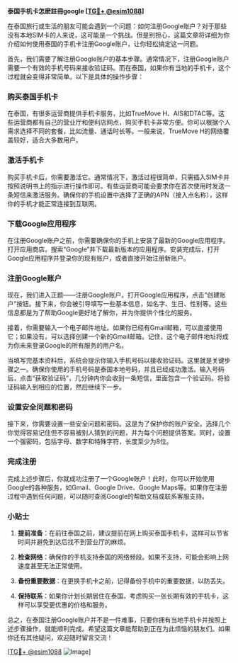**泰国手机卡怎麽註冊google [[TG💪+ @esim1088](https://t.me/s/esim1088)]**

在泰国旅行或生活的朋友可能会遇到一个问题：如何注册Google账户？对于那些没有本地SIM卡的人来说，这可能是一个挑战。但是别担心，这篇文章将详细为你介绍如何使用泰国的手机卡注册Google账户，让你轻松搞定这一问题。

首先，我们需要了解注册Google账户的基本步骤。通常情况下，注册Google账户需要一个有效的手机号码来接收验证码。而在泰国，如果你有当地的手机卡，这个过程就会变得非常简单。以下是具体的操作步骤：

### 购买泰国手机卡

在泰国，有很多运营商提供手机卡服务，比如TrueMove H、AIS和DTAC等。这些运营商都有自己的营业厅和便利店网点，购买手机卡非常方便。你可以根据个人需求选择不同的套餐，比如流量、通话时长等。一般来说，TrueMove H的网络覆盖较好，适合大多数用户。

### 激活手机卡

购买手机卡后，你需要激活它。通常情况下，激活过程很简单，只需插入SIM卡并按照说明书上的指示进行操作即可。有些运营商可能会要求你在首次使用时发送一条短信来激活服务。确保你的手机设置中选择了正确的APN（接入点名称），这样你的手机才能正常连接到互联网。

### 下载Google应用程序

在注册Google账户之前，你需要确保你的手机上安装了最新的Google应用程序。打开应用商店，搜索“Google”并下载最新版本的应用程序。安装完成后，打开Google应用程序并登录你的现有账户，或者直接开始注册新账户。

### 注册Google账户

现在，我们进入正题——注册Google账户。打开Google应用程序，点击“创建账户”按钮。接下来，你会被引导填写一些基本信息，如名字、生日、性别等。这些信息都是为了帮助Google更好地了解你，并为你提供个性化的服务。

接着，你需要输入一个电子邮件地址。如果你已经有Gmail邮箱，可以直接使用它；如果没有，可以选择创建一个新的Gmail邮箱。记住，这个电子邮件地址将成为你未来登录Google的所有服务的用户名。

当填写完基本资料后，系统会提示你输入手机号码以接收验证码。这里就是关键步骤之一。确保你使用的手机号码是泰国本地号码，并且已经成功激活。输入号码后，点击“获取验证码”，几分钟内你会收到一条短信，里面包含一个验证码。将验证码输入到相应的位置，然后继续下一步。

### 设置安全问题和密码

接下来，你需要设置一些安全问题和密码。这是为了保护你的账户安全。选择几个你觉得容易记住但不容易被别人猜到的问题，并为每个问题提供答案。同时，设置一个强密码，包括字母、数字和特殊字符，长度至少为8位。

### 完成注册

完成上述步骤后，你就成功注册了一个Google账户！此时，你可以开始使用Google的各种服务，如Gmail、Google Drive、Google Maps等。如果你在注册过程中遇到任何问题，可以随时查阅Google的帮助文档或联系客服支持。

### 小贴士

1. **提前准备**：在前往泰国之前，建议提前在网上购买泰国手机卡，这样可以节省时间并避免到达后找不到营业厅的麻烦。
   
2. **检查网络**：确保你的手机支持泰国的网络频段。如果不支持，可能会影响上网速度甚至无法正常使用。

3. **备份重要数据**：在更换手机卡之前，记得备份手机中的重要数据，以防丢失。

4. **保持联系**：如果你计划长期居住在泰国，考虑购买一张长期有效的手机卡，这样可以享受更优惠的价格和服务。

总之，在泰国注册Google账户并不是一件难事，只要你拥有当地手机卡并按照上述步骤操作，就能顺利完成。希望这篇文章能帮助到正在为此烦恼的朋友们。如果你还有其他疑问，欢迎随时留言交流！

[[TG💪+ @esim1088](https://t.me/s/esim1088) ![Image](https://i.postimg.cc/4NQfJmqS/Snipaste-2025-05-13-00-14-12.png)]